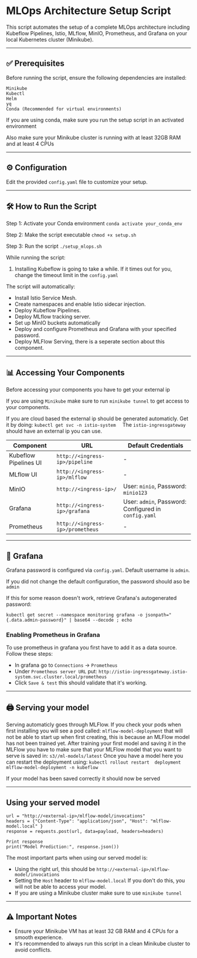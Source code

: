 # MLOps Architecture Setup Script
This script automates the setup of a complete MLOps architecture including Kubeflow Pipelines, Istio, MLflow, MinIO, Prometheus, and Grafana on your local Kubernetes cluster (Minikube).

[]("https://i.imgur.com/EOMytoF.png")

---

## ✅ Prerequisites


Before running the script, ensure the following dependencies are installed:

    Minikube
    Kubectl
    Helm
    yq
    Conda (Recommended for virtual environments)

If you are using conda, make sure you run the setup script in an activated environment

Also make sure your Minikube cluster is running with at least 32GB RAM and at least 4 CPUs

---
## ⚙️ Configuration

Edit the provided `config.yaml` file to customize your setup.

---

## 🛠️ How to Run the Script

Step 1: Activate your Conda environment
`
conda activate your_conda_env
`

Step 2: Make the script executable
`
chmod +x setup.sh
`

Step 3: Run the script
`
./setup_mlops.sh
`

While running the script:
1. Installing Kubeflow is going to take a while. If it times out for you, change the timeout limit in the `config.yaml`


The script will automatically:

- Install Istio Service Mesh.
- Create namespaces and enable Istio sidecar injection.
- Deploy Kubeflow Pipelines.
- Deploy MLflow tracking server.
- Set up MinIO buckets automatically
- Deploy and configure Prometheus and Grafana with your specified password.
- Deploy MLFlow Serving, there is a seperate section about this component.

---

## 📊 Accessing Your Components
Before accessing your components you have to get your external ip

If you are using `Minikube` make sure to run `minikube tunnel` to get access to your components.

If you are cloud based the external ip should be generated automaticly. Get it by doing:
`kubectl get svc -n istio-system 
`
The `istio-ingressgateway` should have an external ip you can use.

| Component | URL | Default Credentials |
|-----------|-----|---------------------|
| Kubeflow Pipelines UI | `http://<ingress-ip>/pipeline` | - |
| MLflow UI | `http://<ingress-ip>/mlflow` | - |
| MinIO | `http://<ingress-ip>/` | User: `minio`, Password: `minio123` |
| Grafana | `http://<ingress-ip>/grafana` | User: `admin`, Password: Configured in `config.yaml` |
| Prometheus | `http://<ingress-ip>/prometheus` | - |

---


## 🔑 Grafana

Grafana password is configured via `config.yaml`. Default username is `admin`.

If you did not change the default configuration, the password should aso be `admin` 

If this for some reason doesn't work, retrieve Grafana's autogenerated password:

`kubectl get secret --namespace monitoring grafana -o jsonpath="{.data.admin-password}" | base64 --decode ; echo
`

### Enabling Prometheus in Grafana

To use prometheus in grafana you first have to add it as a data source.
Follow these steps:
- In grafana go to `Connections` -> `Prometheus`
- Under `Prometheus server URL` put: `http://istio-ingressgateway.istio-system.svc.cluster.local/prometheus`
- Click `Save & test` this should validate that it's working.

---
## 🖨️ Serving your model
Serving automaticly goes through MLFlow. If you check your pods when first installing you will see a pod called:
`mlflow-model-deployment` that will not be able to start up when first creating, this is because an MLFlow model has not been trained yet.
After training your first model and saving it in the MLFlow you have to make sure that your MLFlow model that you want to serve is saved in:
`s3//ml-models/latest`
Once you have a model here you can restart the deployment using:
`kubectl rollout restart  deployment mlflow-model-deployment -n kubeflow
`

If your model has been saved correctly it should now be served


---
## Using your served model

```
url = "http://<external-ip>/mlflow-model/invocations"
headers = {"Content-Type": "application/json", "Host": "mlflow-model.local" }
response = requests.post(url, data=payload, headers=headers)

Print response
print("Model Prediction:", response.json())
```

The most important parts when using our served model is:
- Using the right url, this should be  `http://<external-ip>/mlflow-model/invocations`
- Setting the `Host` header to `mlflow-model.local` If you don't do this, you will not be able to access your model.
- If you are using a Minikube cluster make sure to use `minikube tunnel`


---

## ⚠️ Important Notes

- Ensure your Minikube VM has at least 32 GB RAM and 4 CPUs for a smooth experience.
- It's recommended to always run this script in a clean Minikube cluster to avoid conflicts.
